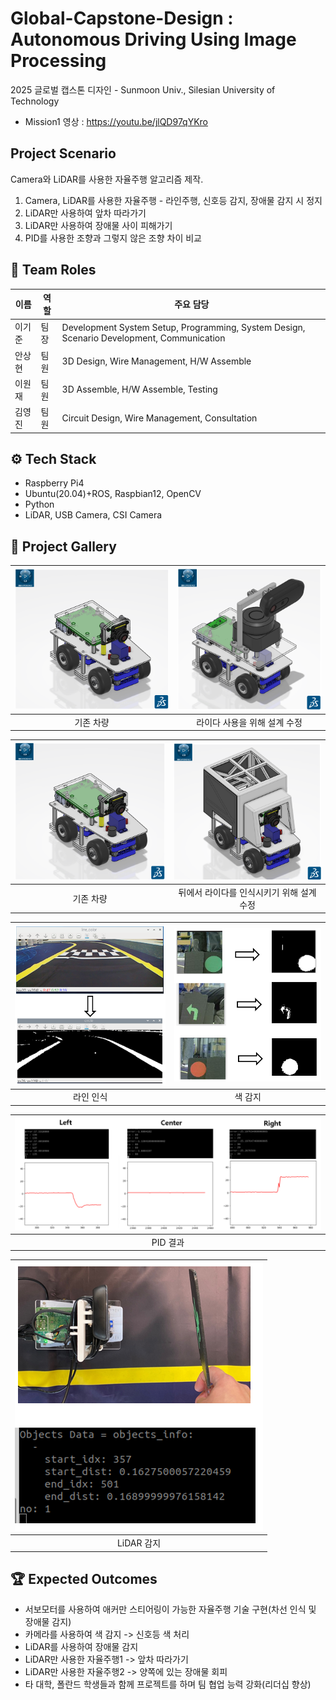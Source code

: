 # Global-Capstone-Design : Autonomous Driving Using Image Processing
2025 글로벌 캡스톤 디자인 - Sunmoon Univ., Silesian University of Technology

- Mission1 영상 : https://youtu.be/jlQD97qYKro

## Project Scenario
Camera와 LiDAR를 사용한 자율주행 알고리즘 제작.
1. Camera, LiDAR를 사용한 자율주행 - 라인주행, 신호등 감지, 장애물 감지 시 정지
2. LiDAR만 사용하여 앞차 따라가기
3. LiDAR만 사용하여 장애물 사이 피해가기
4. PID를 사용한 조향과 그렇지 않은 조향 차이 비교

## 👥 Team Roles
| 이름 | 역할 | 주요 담당 |
|------|------|-----------|
| 이기준 | 팀장 | Development System Setup, Programming, System Design, Scenario Development, Communication |
| 안상현 | 팀원 | 3D Design, Wire Management, H/W Assemble |
| 이원재 | 팀원 | 3D Assemble, H/W Assemble, Testing |
| 김영진 | 팀원 | Circuit Design, Wire Management, Consultation |

## ⚙️ Tech Stack
- Raspberry Pi4
- Ubuntu(20.04)+ROS, Raspbian12, OpenCV
- Python
- LiDAR, USB Camera, CSI Camera

## 📸 Project Gallery
| ![기존 차량](https://github.com/KIJUN24/Global-Capstone-Design/blob/master/Pictures%20of%20Project/%EA%B8%B0%EC%A1%B4%20%EC%B0%A8%EB%9F%89%20%EC%84%A4%EA%B3%84.png) |  ![라이다 사용을 위한 설계 수정](https://github.com/KIJUN24/Global-Capstone-Design/blob/master/Pictures%20of%20Project/%EB%9D%BC%EC%9D%B4%EB%8B%A4%20%EC%B0%A8%EB%9F%89%20%EC%84%A4%EA%B3%84.png) |
|:---:|:---:|
| 기존 차량 | 라이다 사용을 위해 설계 수정 |

| ![기존 차량](https://github.com/KIJUN24/Global-Capstone-Design/blob/master/Pictures%20of%20Project/%EA%B8%B0%EC%A1%B4%20%EC%B0%A8%EB%9F%89%20%EC%84%A4%EA%B3%84.png) | ![PID 앞 차량](https://github.com/KIJUN24/Global-Capstone-Design/blob/master/Pictures%20of%20Project/PID%20%EC%95%9E%20%EC%B0%A8%EB%9F%89%20%EC%84%A4%EA%B3%84.png) |
|:---:|:---:|
| 기존 차량 | 뒤에서 라이다를 인식시키기 위해 설계 수정 |

| ![라인 인식](https://github.com/KIJUN24/Global-Capstone-Design/blob/master/Pictures%20of%20Project/%EB%9D%BC%EC%9D%B8%20%EC%9D%B8%EC%8B%9D%20%EC%82%AC%EC%A7%84.png) | ![색 감지](https://github.com/KIJUN24/Global-Capstone-Design/blob/master/Pictures%20of%20Project/%EC%83%89%20%EA%B0%90%EC%A7%80.png) |
|:---:|:---:|
| 라인 인식 | 색 감지 |

| ![PID 결과](https://github.com/KIJUN24/Global-Capstone-Design/blob/master/Pictures%20of%20Project/PID%20%EC%A1%B0%ED%96%A5%20%EA%B2%B0%EA%B3%BC%EA%B0%92.png) |
|:---:|
| PID 결과 |

| ![LiDAR 감지](https://github.com/KIJUN24/Global-Capstone-Design/blob/master/Pictures%20of%20Project/%EB%9D%BC%EC%9D%B4%EB%8B%A4%20%EC%9D%B8%EC%8B%9D.png) |
|:---:|
| LiDAR 감지 |

## 🏆 Expected Outcomes
- 서보모터를 사용하여 애커만 스티어링이 가능한 자율주행 기술 구현(차선 인식 및 장애물 감지)
- 카메라를 사용하여 색 감지 -> 신호등 색 처리
- LiDAR를 사용하여 장애물 감지
- LiDAR만 사용한 자율주행1 -> 앞차 따라가기
- LiDAR만 사용한 자율주행2 -> 양쪽에 있는 장애물 회피
- 타 대학, 폴란드 학생들과 함께 프로젝트를 하며 팀 협업 능력 강화(리더십 향상)
